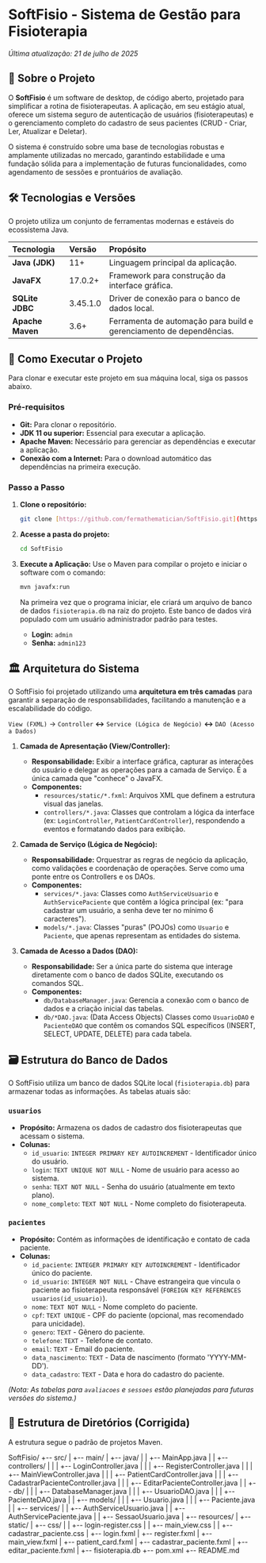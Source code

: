 # SoftFisio - Sistema de Gestão para Fisioterapia

*Última atualização: 21 de julho de 2025*

## 📖 Sobre o Projeto

O **SoftFisio** é um software de desktop, de código aberto, projetado para simplificar a rotina de fisioterapeutas. A aplicação, em seu estágio atual, oferece um sistema seguro de autenticação de usuários (fisioterapeutas) e o gerenciamento completo do cadastro de seus pacientes (CRUD - Criar, Ler, Atualizar e Deletar).

O sistema é construído sobre uma base de tecnologias robustas e amplamente utilizadas no mercado, garantindo estabilidade e uma fundação sólida para a implementação de futuras funcionalidades, como agendamento de sessões e prontuários de avaliação.

## 🛠️ Tecnologias e Versões

O projeto utiliza um conjunto de ferramentas modernas e estáveis do ecossistema Java.

| Tecnologia | Versão | Propósito |
| :--- | :--- | :--- |
| **Java (JDK)** | 11+ | Linguagem principal da aplicação. |
| **JavaFX** | 17.0.2+ | Framework para construção da interface gráfica. |
| **SQLite JDBC**| 3.45.1.0 | Driver de conexão para o banco de dados local. |
| **Apache Maven** | 3.6+ | Ferramenta de automação para build e gerenciamento de dependências. |

## 🚀 Como Executar o Projeto

Para clonar e executar este projeto em sua máquina local, siga os passos abaixo.

### Pré-requisitos
* **Git:** Para clonar o repositório.
* **JDK 11 ou superior:** Essencial para executar a aplicação.
* **Apache Maven:** Necessário para gerenciar as dependências e executar a aplicação.
* **Conexão com a Internet:** Para o download automático das dependências na primeira execução.

### Passo a Passo

1.  **Clone o repositório:**
    ```bash
    git clone [https://github.com/fermathematician/SoftFisio.git](https://github.com/fermathematician/SoftFisio.git)
    ```

2.  **Acesse a pasta do projeto:**
    ```bash
    cd SoftFisio
    ```

3.  **Execute a Aplicação:**
    Use o Maven para compilar o projeto e iniciar o software com o comando:
    ```bash
    mvn javafx:run
    ```
    Na primeira vez que o programa iniciar, ele criará um arquivo de banco de dados `fisioterapia.db` na raiz do projeto. Este banco de dados virá populado com um usuário administrador padrão para testes.
    * **Login:** `admin`
    * **Senha:** `admin123`

## 🏛️ Arquitetura do Sistema

O SoftFisio foi projetado utilizando uma **arquitetura em três camadas** para garantir a separação de responsabilidades, facilitando a manutenção e a escalabilidade do código.

`View (FXML)` → `Controller` **↔** `Service (Lógica de Negócio)` **↔** `DAO (Acesso a Dados)`

1.  **Camada de Apresentação (View/Controller):**
    * **Responsabilidade:** Exibir a interface gráfica, capturar as interações do usuário e delegar as operações para a camada de Serviço. É a única camada que "conhece" o JavaFX.
    * **Componentes:**
        * `resources/static/*.fxml`: Arquivos XML que definem a estrutura visual das janelas.
        * `controllers/*.java`: Classes que controlam a lógica da interface (ex: `LoginController`, `PatientCardController`), respondendo a eventos e formatando dados para exibição.

2.  **Camada de Serviço (Lógica de Negócio):**
    * **Responsabilidade:** Orquestrar as regras de negócio da aplicação, como validações e coordenação de operações. Serve como uma ponte entre os Controllers e os DAOs.
    * **Componentes:**
        * `services/*.java`: Classes como `AuthServiceUsuario` e `AuthServicePaciente` que contêm a lógica principal (ex: "para cadastrar um usuário, a senha deve ter no mínimo 6 caracteres").
        * `models/*.java`: Classes "puras" (POJOs) como `Usuario` e `Paciente`, que apenas representam as entidades do sistema.

3.  **Camada de Acesso a Dados (DAO):**
    * **Responsabilidade:** Ser a única parte do sistema que interage diretamente com o banco de dados SQLite, executando os comandos SQL.
    * **Componentes:**
        * `db/DatabaseManager.java`: Gerencia a conexão com o banco de dados e a criação inicial das tabelas.
        * `db/*DAO.java`: (Data Access Objects) Classes como `UsuarioDAO` e `PacienteDAO` que contêm os comandos SQL específicos (INSERT, SELECT, UPDATE, DELETE) para cada tabela.

## 🗃️ Estrutura do Banco de Dados

O SoftFisio utiliza um banco de dados SQLite local (`fisioterapia.db`) para armazenar todas as informações. As tabelas atuais são:

### `usuarios`
* **Propósito:** Armazena os dados de cadastro dos fisioterapeutas que acessam o sistema.
* **Colunas:**
    * `id_usuario`: `INTEGER PRIMARY KEY AUTOINCREMENT` - Identificador único do usuário.
    * `login`: `TEXT UNIQUE NOT NULL` - Nome de usuário para acesso ao sistema.
    * `senha`: `TEXT NOT NULL` - Senha do usuário (atualmente em texto plano).
    * `nome_completo`: `TEXT NOT NULL` - Nome completo do fisioterapeuta.

### `pacientes`
* **Propósito:** Contém as informações de identificação e contato de cada paciente.
* **Colunas:**
    * `id_paciente`: `INTEGER PRIMARY KEY AUTOINCREMENT` - Identificador único do paciente.
    * `id_usuario`: `INTEGER NOT NULL` - Chave estrangeira que vincula o paciente ao fisioterapeuta responsável (`FOREIGN KEY REFERENCES usuarios(id_usuario)`).
    * `nome`: `TEXT NOT NULL` - Nome completo do paciente.
    * `cpf`: `TEXT UNIQUE` - CPF do paciente (opcional, mas recomendado para unicidade).
    * `genero`: `TEXT` - Gênero do paciente.
    * `telefone`: `TEXT` - Telefone de contato.
    * `email`: `TEXT` - Email do paciente.
    * `data_nascimento`: `TEXT` - Data de nascimento (formato 'YYYY-MM-DD').
    * `data_cadastro`: `TEXT` - Data e hora do cadastro do paciente.

*(Nota: As tabelas para `avaliacoes` e `sessoes` estão planejadas para futuras versões do sistema.)*

## 🌳 Estrutura de Diretórios (Corrigida)

A estrutura segue o padrão de projetos Maven.

SoftFisio/
+-- src/
|   +-- main/
|       +-- java/
|       |   +-- MainApp.java
|       |   +-- controllers/
|       |   |   +-- LoginController.java
|       |   |   +-- RegisterController.java
|       |   |   +-- MainViewController.java
|       |   |   +-- PatientCardController.java
|       |   |   +-- CadastrarPacienteController.java
|       |   |   +-- EditarPacienteController.java
|       |   +-- db/
|       |   |   +-- DatabaseManager.java
|       |   |   +-- UsuarioDAO.java
|       |   |   +-- PacienteDAO.java
|       |   +-- models/
|       |   |   +-- Usuario.java
|       |   |   +-- Paciente.java
|       |   +-- services/
|       |       +-- AuthServiceUsuario.java
|       |       +-- AuthServicePaciente.java
|       |       +-- SessaoUsuario.java
|       +-- resources/
|           +-- static/
|               +-- css/
|               |   +-- login-register.css
|               |   +-- main_view.css
|               |   +-- cadastrar_paciente.css
|               +-- login.fxml
|               +-- register.fxml
|               +-- main_view.fxml
|               +-- patient_card.fxml
|               +-- cadastrar_paciente.fxml
|               +-- editar_paciente.fxml
|
+-- fisioterapia.db
+-- pom.xml
+-- README.md
